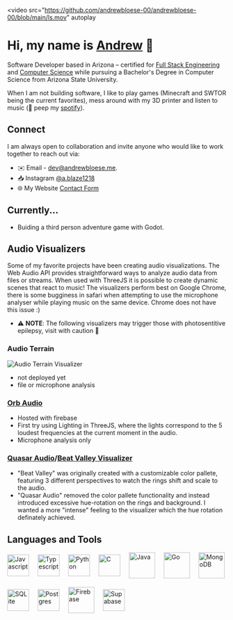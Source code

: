 <video
  src="https://github.com/andrewbloese-00/andrewbloese-00/blob/main/ls.mov" autoplay
></video>
# Hi, my name is [Andrew](https://andrewbloese.me) 👋
Software Developer based in Arizona – certified for [Full Stack Engineering](https://www.codecademy.com/profiles/AndrewBloese/certificates/ffd0f42cce1a44e9a0108b365047a0a6) and [Computer Science](https://www.codecademy.com/profiles/AndrewBloese/certificates/05009c20e9174378acd37e6c2d0fbfc4) while pursuing a Bachelor's Degree in Computer Science from Arizona State University. 

When I am not building software, I like to play games (Minecraft and SWTOR being the current favorites), mess around with my 3D printer and listen to music (👀 peep my [spotify](https://open.spotify.com/user/blazethedrummer?si=db18ffd7429b4519)). 

## Connect
I am always open to collaboration and invite anyone who would like to work together to reach out via: 
- ✉️ Email - [dev@andrewbloese.me](mailto:dev@andrewbloese.me).
- 📥 Instagram [@a.blaze1218](https://www.instagram.com/a.blaze1218/)
- 🌐 My Website [Contact Form](https://andrewbloese.me)


## Currently...
- Buiding a third person adventure game with Godot. 


## Audio Visualizers 
Some of my favorite projects have been creating audio visualizations. The Web Audio API provides straightforward ways to analyze audio data from files or streams. When used with ThreeJS it is possible to create dynamic scenes that react to music! 
The visualizers perform best on Google Chrome, there is some bugginess in safari when attempting to use the microphone analyser while playing music on the same device. Chrome does not have this issue :)

- ⚠️ **NOTE**: The following visualizers may trigger those with photosentitive epilepsy, visit with caution 🧐


### Audio Terrain
<img src="https://github.com/andrewbloese-00/andrewbloese-00/blob/main/audioterrain.gif" alt="Audio Terrain Visualizer" style="margin: auto"/>

- not deployed yet
- file or microphone analysis

### [Orb Audio](https://prismicaudio.web.app)
- Hosted with firebase
- First try using Lighting in ThreeJS, where the lights correspond to the 5 loudest frequencies at the current moment in the audio.
- Microphone analysis only

### [Quasar Audio](https://quasar-audio.web.app)/[Beat Valley Visualizer](https://beat-valley-visualizer.web.app)
- "Beat Valley" was originally created with a customizable color pallete, featuring 3 different perspectives to watch the rings shift and scale to the audio. 
- "Quasar Audio" removed the color pallete functionality and instead introduced excessive hue-rotation on the rings and background. I wanted a more "intense" feeling to the visualizer which the hue rotation definately achieved. 



## Languages and Tools
<div style="display:flex; flex-wrap: wrap; box-sizing: border-box; align-items: center; gap: 20px">
  <img style="width: 50px" src="https://upload.wikimedia.org/wikipedia/commons/6/6a/JavaScript-logo.png?20120221235433" alt="Javascript">
  <img style="width: 50px" src="https://upload.wikimedia.org/wikipedia/commons/thumb/4/4c/Typescript_logo_2020.svg/1024px-Typescript_logo_2020.svg.png" alt="Typescript">
  <img style="width: 50px" src="https://upload.wikimedia.org/wikipedia/commons/thumb/c/c3/Python-logo-notext.svg/935px-Python-logo-notext.svg.png" alt="Python">
  <img style="width: 50px" src="https://upload.wikimedia.org/wikipedia/commons/thumb/1/18/C_Programming_Language.svg/1853px-C_Programming_Language.svg.png" alt="C">
  <img style="height: 60px" src="https://upload.wikimedia.org/wikipedia/en/thumb/3/30/Java_programming_language_logo.svg/242px-Java_programming_language_logo.svg.png" alt="Java">
  <img style="width: 60px" src="https://go.dev/blog/go-brand/Go-Logo/PNG/Go-Logo_Blue.png" alt="Go">
  <img style="width: 60px" src="https://cdn4.iconfinder.com/data/icons/logos-3/512/mongodb-2-1024.png" alt="MongoDB">
  <img style="width: 50px" src="https://upload.wikimedia.org/wikipedia/commons/thumb/9/97/Sqlite-square-icon.svg/1200px-Sqlite-square-icon.svg.png" alt="SQLite">
  <img style="width: 50px" src="https://wiki.postgresql.org/images/3/30/PostgreSQL_logo.3colors.120x120.png" alt="Postgres">
  <img style="width: 60px" src="https://cdn4.iconfinder.com/data/icons/google-i-o-2016/512/google_firebase-2-1024.png" alt="Firebase">
  <img style="height: 50px" src="https://supabase.com/_next/image?url=%2F_next%2Fstatic%2Fmedia%2Flogo-preview.50e72501.jpg&w=3840&q=75" alt="Supabase">
</div>









<!--
**andrewbloese-00/andrewbloese-00** is a ✨ _special_ ✨ repository because its `README.md` (this file) appears on your GitHub profile.

Here are some ideas to get you started:

- 🔭 I’m currently working on ...
- 🌱 I’m currently learning ...
- 👯 I’m looking to collaborate on ...
- 🤔 I’m looking for help with ...
- 💬 Ask me about ...
- 📫 How to reach me: ...
- 😄 Pronouns: ...
- ⚡ Fun fact: ...
-->
